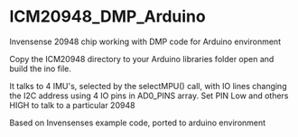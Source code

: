 # ICM20948_DMP_Arduino
Invensense 20948 chip working with DMP code for Arduino environment

Copy the ICM20948 directory to your Arduino libraries folder
open and build the ino file.

It talks to 4 IMU's, selected by the selectMPU() call, with IO lines changing the I2C address using 4 IO pins in AD0_PINS array.
Set PIN Low and others HIGH to talk to a particular 20948

Based on Invensenses example code, ported to arduino environment
